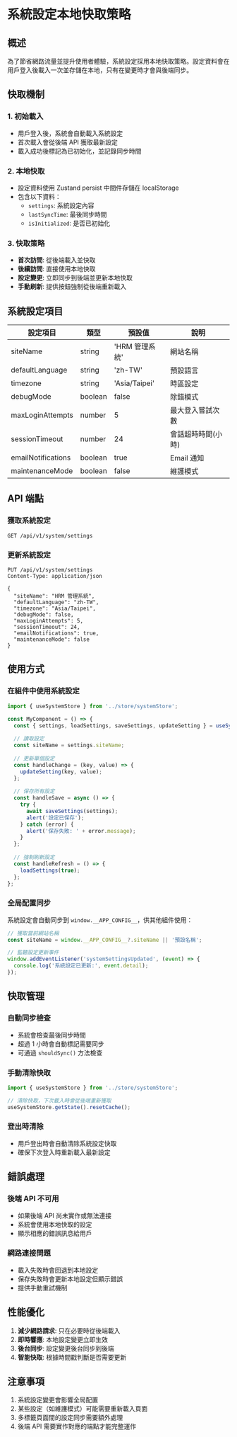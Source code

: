# 系統設定本地快取策略

## 概述

為了節省網路流量並提升使用者體驗，系統設定採用本地快取策略。設定資料會在用戶登入後載入一次並存儲在本地，只有在變更時才會與後端同步。

## 快取機制

### 1. 初始載入
- 用戶登入後，系統會自動載入系統設定
- 首次載入會從後端 API 獲取最新設定
- 載入成功後標記為已初始化，並記錄同步時間

### 2. 本地快取
- 設定資料使用 Zustand persist 中間件存儲在 localStorage
- 包含以下資料：
  - `settings`: 系統設定內容
  - `lastSyncTime`: 最後同步時間
  - `isInitialized`: 是否已初始化

### 3. 快取策略
- **首次訪問**: 從後端載入並快取
- **後續訪問**: 直接使用本地快取
- **設定變更**: 立即同步到後端並更新本地快取
- **手動刷新**: 提供按鈕強制從後端重新載入

## 系統設定項目

| 設定項目 | 類型 | 預設值 | 說明 |
|---------|------|--------|------|
| siteName | string | 'HRM 管理系統' | 網站名稱 |
| defaultLanguage | string | 'zh-TW' | 預設語言 |
| timezone | string | 'Asia/Taipei' | 時區設定 |
| debugMode | boolean | false | 除錯模式 |
| maxLoginAttempts | number | 5 | 最大登入嘗試次數 |
| sessionTimeout | number | 24 | 會話超時時間(小時) |
| emailNotifications | boolean | true | Email 通知 |
| maintenanceMode | boolean | false | 維護模式 |

## API 端點

### 獲取系統設定
```
GET /api/v1/system/settings
```

### 更新系統設定
```
PUT /api/v1/system/settings
Content-Type: application/json

{
  "siteName": "HRM 管理系統",
  "defaultLanguage": "zh-TW",
  "timezone": "Asia/Taipei",
  "debugMode": false,
  "maxLoginAttempts": 5,
  "sessionTimeout": 24,
  "emailNotifications": true,
  "maintenanceMode": false
}
```

## 使用方式

### 在組件中使用系統設定

```jsx
import { useSystemStore } from '../store/systemStore';

const MyComponent = () => {
  const { settings, loadSettings, saveSettings, updateSetting } = useSystemStore();
  
  // 讀取設定
  const siteName = settings.siteName;
  
  // 更新單個設定
  const handleChange = (key, value) => {
    updateSetting(key, value);
  };
  
  // 保存所有設定
  const handleSave = async () => {
    try {
      await saveSettings(settings);
      alert('設定已保存');
    } catch (error) {
      alert('保存失敗: ' + error.message);
    }
  };
  
  // 強制刷新設定
  const handleRefresh = () => {
    loadSettings(true);
  };
};
```

### 全局配置同步

系統設定會自動同步到 `window.__APP_CONFIG__`，供其他組件使用：

```javascript
// 獲取當前網站名稱
const siteName = window.__APP_CONFIG__?.siteName || '預設名稱';

// 監聽設定更新事件
window.addEventListener('systemSettingsUpdated', (event) => {
  console.log('系統設定已更新:', event.detail);
});
```

## 快取管理

### 自動同步檢查
- 系統會檢查最後同步時間
- 超過 1 小時會自動標記需要同步
- 可通過 `shouldSync()` 方法檢查

### 手動清除快取
```javascript
import { useSystemStore } from '../store/systemStore';

// 清除快取，下次載入時會從後端重新獲取
useSystemStore.getState().resetCache();
```

### 登出時清除
- 用戶登出時會自動清除系統設定快取
- 確保下次登入時重新載入最新設定

## 錯誤處理

### 後端 API 不可用
- 如果後端 API 尚未實作或無法連接
- 系統會使用本地快取的設定
- 顯示相應的錯誤訊息給用戶

### 網路連接問題
- 載入失敗時會回退到本地設定
- 保存失敗時會更新本地設定但顯示錯誤
- 提供手動重試機制

## 性能優化

1. **減少網路請求**: 只在必要時從後端載入
2. **即時響應**: 本地設定變更立即生效
3. **後台同步**: 設定變更後台同步到後端
4. **智能快取**: 根據時間戳判斷是否需要更新

## 注意事項

1. 系統設定變更會影響全局配置
2. 某些設定（如維護模式）可能需要重新載入頁面
3. 多標籤頁面間的設定同步需要額外處理
4. 後端 API 需要實作對應的端點才能完整運作